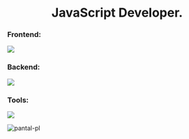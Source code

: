 
<h1 align="center">JavaScript Developer.</h1>

<h3 align="left">Frontend:</h3>
 <a href="https://skillicons.dev">
    <img src="https://skillicons.dev/icons?i=js,ts,react,html,css,sass,vite,graphql" />
  </a>
  <h3 align="left">Backend:</h3>
   <a href="https://skillicons.dev">
    <img src="https://skillicons.dev/icons?i=js,nodejs,ts,aws,dynamodb,docker,git,graphql,jest,mongodb" />
  </a>
  <h3 align="left">Tools:</h3>
   <a href="https://skillicons.dev">
    <img src="https://skillicons.dev/icons?i=figma,git" />
  </a>
<p><img display="flex" align-items="center" src="https://github-readme-streak-stats.herokuapp.com/?user=pantal-pl&theme=dark" alt="pantal-pl" /></p>
